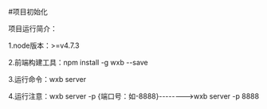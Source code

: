 #项目初始化

项目运行简介：

1.node版本：>=v4.7.3

2.前端构建工具：npm install -g wxb --save

3.运行命令：wxb server

4.运行注意：wxb server -p {端口号：如-8888}-------->wxb server -p 8888

